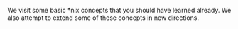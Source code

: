 We visit some basic *nix concepts that you should have learned already.
We also attempt to extend some of these concepts in new directions.
